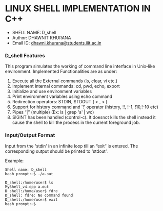 # LINUX SHELL IMPLEMENTATION IN C++
* SHELL NAME: D_shell
* Author: DHAWNIT KHURANA
* Email ID: dhawni.khurana@students.iiit.ac.in

### D_shell Features

This program simulates the working of command line interface in Unix-like environment. Implemented Functionalities are as under:

1. Execute all the External commands (ls, clear, vi etc.)
2. Implement Internal commands: cd, pwd, echo, export
3. Initialize and use environment variables
4. Print environment variables using echo command
5. Redirection operators: STDIN, STDOUT ( > , < ) 
6. Support for history command and '!' operator (history, !!, !-1, !10,!-10 etc)
7. Pipes “|” (multiple) (Ex: ls | grep 'a' | wc)
8. SIGINT has been handled (control-c). It doesnot kills the shell instead it cause the shell to kill the   process in the current foreground job. 

### Input/Output Format

Input from the 'stdin' in an infinite loop till an “exit” is entered. The corresponding output should be printed to 'stdout'.

Example:
```
Shell name: D_shell
bash prompt:~$ ./a.out

D_shell:/home/user$ ls
MyShell_v4.cpp a.out
D_shell:/home/user$ fdre
D_shell: fdre: No command found
D_shell:/home/user$ exit
bash prompt:~$
```
